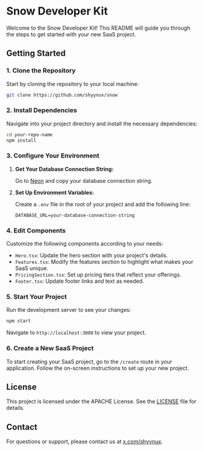 # Snow Developer Kit

Welcome to the Snow Developer Kit! This README will guide you through the steps to get started with your new SaaS project.

## Getting Started

### 1. Clone the Repository

Start by cloning the repository to your local machine:

```bash
git clone https://github.com/shyynux/snow
```

### 2. Install Dependencies

Navigate into your project directory and install the necessary dependencies:

```bash
cd your-repo-name
npm install
```

### 3. Configure Your Environment

1. **Get Your Database Connection String:**

   Go to [Neon](https://neon.tech) and copy your database connection string.

2. **Set Up Environment Variables:**

   Create a `.env` file in the root of your project and add the following line:

   ```plaintext
   DATABASE_URL=your-database-connection-string
   ```

### 4. Edit Components

Customize the following components according to your needs:

- `Hero.tsx`: Update the hero section with your project's details.
- `Features.tsx`: Modify the features section to highlight what makes your SaaS unique.
- `PricingSection.tsx`: Set up pricing tiers that reflect your offerings.
- `Footer.tsx`: Update footer links and text as needed.

### 5. Start Your Project

Run the development server to see your changes:

```bash
npm start
```

Navigate to `http://localhost:3000` to view your project.

### 6. Create a New SaaS Project

To start creating your SaaS project, go to the `/create` route in your application. Follow the on-screen instructions to set up your new project.


## License

This project is licensed under the APACHE License. See the [LICENSE](LICENSE) file for details.

## Contact

For questions or support, please contact us at [x.com/shyynux](mailto:shyynux@gmail.com).
```
